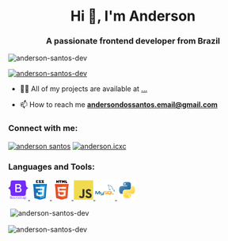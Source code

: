 <h1 align="center">Hi 👋, I'm Anderson</h1>
<h3 align="center">A passionate frontend developer from Brazil</h3>

<p align="left"> <img src="https://komarev.com/ghpvc/?username=anderson-santos-dev&label=Profile%20views&color=000000&style=flat" alt="anderson-santos-dev" /> </p>

<p align="left"> <a href="https://github.com/ryo-ma/github-profile-trophy"><img src="https://github-profile-trophy.vercel.app/?username=anderson-santos-dev" alt="anderson-santos-dev" /></a> </p>



- 👨‍💻 All of my projects are available at [...](...)

- 📫 How to reach me **andersondossantos.email@gmail.com**

<h3 align="left">Connect with me:</h3>
<p align="left">
<a href="https://www.linkedin.com/in/anderson-santos-864420224/" target="blank"><img align="center" src="https://raw.githubusercontent.com/rahuldkjain/github-profile-readme-generator/master/src/images/icons/Social/linked-in-alt.svg" alt="anderson santos" height="30" width="40" /></a>
<a href="https://instagram.com/anderson.icxc" target="blank"><img align="center" src="https://raw.githubusercontent.com/rahuldkjain/github-profile-readme-generator/master/src/images/icons/Social/instagram.svg" alt="anderson.icxc" height="30" width="40" /></a>
</p>

<h3 align="">Languages and Tools:</h3>
<p align="left"> <a href="https://getbootstrap.com" target="_blank" rel="noreferrer"> <img src="https://raw.githubusercontent.com/devicons/devicon/master/icons/bootstrap/bootstrap-plain-wordmark.svg" alt="bootstrap" width="40" height="40"/> </a> <a href="https://www.w3schools.com/css/" target="_blank" rel="noreferrer"> <img src="https://raw.githubusercontent.com/devicons/devicon/master/icons/css3/css3-original-wordmark.svg" alt="css3" width="40" height="40"/> </a> <a href="https://www.w3.org/html/" target="_blank" rel="noreferrer"> <img src="https://raw.githubusercontent.com/devicons/devicon/master/icons/html5/html5-original-wordmark.svg" alt="html5" width="40" height="40"/> </a> <a href="https://developer.mozilla.org/en-US/docs/Web/JavaScript" target="_blank" rel="noreferrer"> <img src="https://raw.githubusercontent.com/devicons/devicon/master/icons/javascript/javascript-original.svg" alt="javascript" width="40" height="40"/> </a> <a href="https://www.mysql.com/" target="_blank" rel="noreferrer"> <img src="https://raw.githubusercontent.com/devicons/devicon/master/icons/mysql/mysql-original-wordmark.svg" alt="mysql" width="40" height="40"/> </a> <a href="https://www.python.org" target="_blank" rel="noreferrer"> <img src="https://raw.githubusercontent.com/devicons/devicon/master/icons/python/python-original.svg" alt="python" width="40" height="40"/> </a> </p>



<p>&nbsp;<img align="center" src="https://github-readme-stats.vercel.app/api?username=anderson-santos-dev&show_icons=true&locale=en" alt="anderson-santos-dev" /></p>

<p><img align="center" src="https://github-readme-streak-stats.herokuapp.com/?user=anderson-santos-dev&" alt="anderson-santos-dev" /></p>
